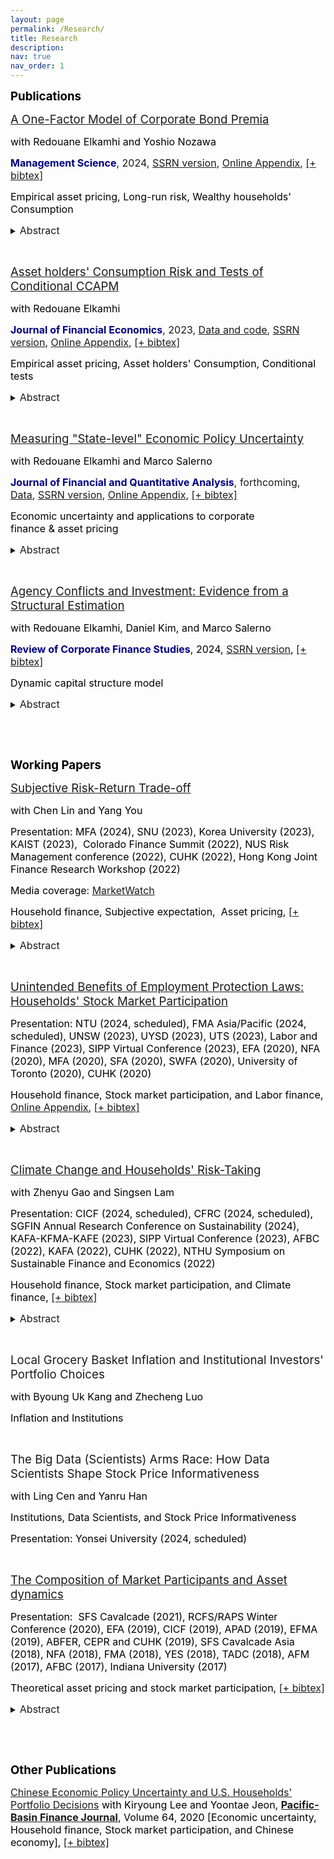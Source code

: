 ```yaml
---
layout: page
permalink: /Research/
title: Research
description: 
nav: true
nav_order: 1
---
```


<p><strong><span style="font-size:14.0pt"><span style="color:black">Publications</span></span></strong></p>


<span style="color:black"><span style="font-size:14.0pt"><a href = "https://doi.org/10.1287/mnsc.2023.4784">A One-Factor Model of Corporate Bond Premia</a></span></span>

 <span style="font-size:12.0pt"><span style="color:black">with&nbsp;Redouane Elkamhi and&nbsp;Yoshio Nozawa</span></span>

<span style="font-size:12.0pt"><strong><span style="color:#000080">Management Science</span></strong>, 2024, <a href = "https://papers.ssrn.com/sol3/papers.cfm?abstract_id=3669068">SSRN version</a>, <a href = "../assets/pdf/online_appendix/Elkamhi_Jo_Nozawa_MS_Internet_Appendix.pdf">Online Appendix</a>, <a href = "../assets/bibliography/elkamhi2023one.txt">[+ bibtex]</a></span>

<span style="font-size:12.0pt"><span style="color:black">Empirical asset pricing, Long-run risk, Wealthy households&#39; Consumption</span></span>

<details>
	<summary><span style="font-size:12pt">Abstract </span></summary>
<span style="font-size:12.0pt"><span style="color:black">A one-factor model based on long-run consumption growth explains the risk premiums on corporate bond portfolios sorted on credit rating, credit spreads, downside risk, idiosyncratic volatility, long-term reversals, maturity, and sensitivity to the financial intermediary capital factor. The estimated risk-aversion coefficient is lower when we use the consumption growth of wealthy households over a longer horizon as a risk factor, and a model with a 20-quarter horizon yields a risk-aversion coefficient of 15, a value similar to the one estimated from equity portfolios.</span></span>
</details>


<p style="margin-left:40px">&nbsp;</p>

<span style="color:black"><span style="font-size:14.0pt"><a href = "https://www.sciencedirect.com/science/article/pii/S0304405X23000624">Asset holders' Consumption Risk and Tests of Conditional CCAPM</a></span></span>

<span style="font-size:12.0pt"><span style="color:black">with&nbsp;Redouane Elkamhi</span></span>

<span style="font-size:12.0pt"><strong><span style="color:#000080">Journal of Financial Economics</span></strong>, 2023, <a href = "https://data.mendeley.com/public-files/datasets/64sr8nwn64/files/4f1a0130-914a-4561-8e9d-42e112b3732a/file_downloaded">Data and code</a>, <a href = "https://papers.ssrn.com/sol3/papers.cfm?abstract_id=3349844">SSRN version</a>, <a href = "../assets/pdf/online_appendix/Elkamhi_Jo_JFE_Internet_Appendix.pdf">Online Appendix</a>, <a href = "../assets/bibliography/elkamhi2023asset.txt">[+ bibtex]</a></span>

<span style="font-size:12.0pt"><span style="color:black">Empirical asset pricing,&nbsp;Asset holders&#39;&nbsp;Consumption,&nbsp;Conditional tests</span></span>

<details>
	<summary><span style="font-size:12pt">Abstract </span></summary>
<span style="font-size:12.0pt"><span style="color:black">We test the conditional consumption-CAPM using asset holders' consumption and find that the time variation in the prices of asset holders' consumption risk is procyclical. This puzzling time variation is at odds with the implication of existing consumption-based equilibrium asset pricing models. We show that our finding is a salient feature of the data observed in multiple asset classes (aggregate equity market, equity portfolios, bond portfolios, and commodities portfolios), using different measures of consumption (household survey data and high-frequency retail shopping data) and alternative empirical methodologies.</span></span>
</details>

<p style="margin-left:40px">&nbsp;</p>

<span style="font-size:14.0pt"><span style="color:black"><a href = "https://doi.org/10.1017/S0022109023000807">Measuring &quot;State-level&quot; Economic Policy Uncertainty</a></span></span>

<span style="font-size:12.0pt"><span style="color:black">with&nbsp;Redouane Elkamhi and&nbsp;Marco Salerno</span></span>

<span style="font-size:12.0pt"><strong><span style="color:#000080">Journal of Financial and Quantitative Analysis</span></strong>, forthcoming, <a href = "https://data.mendeley.com/public-files/datasets/bm3bn4r5d4/files/18f4ba70-0e3f-4b4d-9f79-69ab0dd07c69/file_downloaded">Data</a>, <a href = "https://papers.ssrn.com/sol3/papers.cfm?abstract_id=3695365">SSRN version</a>, <a href = "../assets/pdf/online_appendix/Elkamhi_Jo_Salerno_JFQA_Internet_Appendix.pdf">Online Appendix</a>, <a href = "../assets/bibliography/elkamhi2023measuring.txt">[+ bibtex]</a></span>

<span style="font-size:12.0pt"><span style="color:black">Economic uncertainty and applications to corporate finance&nbsp;&amp;&nbsp;asset pricing</span></span>

<details>
	<summary><span style="font-size:12pt">Abstract </span></summary>
<span style="font-size:12.0pt"><span style="color:black">We develop 50 indices of State-level Economic Policy Uncertainty (SEPU) based on newspaper coverage frequency using 204 million newspaper articles from March 1984 to December 2019. We assess the validity of our measures. Our SEPU indices vary counter-cyclically with respect to state-specific economic conditions, rise before close gubernatorial elections, and exhibit a large cross-sectional variation. We demonstrate that SEPU indices are associated with the cross-sectional variation in state-level GDP, employment, income as well as industry investment decisions. Our findings highlight the importance of economic policy uncertainty at the state level in addition to the nationwide level.</span></span>
</details>


<p style="margin-left:40px">&nbsp;</p>

<span style="font-size:14.0pt"><span style="color:black"><a href = "https://academic.oup.com/rcfs/advance-article-abstract/doi/10.1093/rcfs/cfac019/6576649?redirectedFrom=fulltext">Agency Conflicts and Investment: Evidence from a Structural Estimation</a></span></span>


<span style="font-size:12.0pt"><span style="color:black">with&nbsp;Redouane Elkamhi,&nbsp;Daniel Kim, and&nbsp;Marco Salerno</span></span>

<strong><span style="font-size:12.0pt"><span style="color:#000080">Review of Corporate Finance Studies</span></span></strong><span style="font-size:12.0pt"><span style="color:black">,&nbsp;2024,&nbsp;<a href = "https://papers.ssrn.com/sol3/papers.cfm?abstract_id=3680008">SSRN version</a>, <a href = "../assets/bibliography/elkamhi2023agency.txt">[+ bibtex]</a></span></span>

<span style="font-size:12.0pt"><span style="color:black">Dynamic capital structure model</span></span>

<details>
	<summary><span style="font-size:12pt">Abstract </span></summary>
<span style="font-size:12.0pt"><span style="color:black">We develop a dynamic capital structure model to study how agency conflicts between managers and shareholders affect the joint determination of financing and investment decisions. We show that there are two agency conflicts with opposing effects on a manager’s choice of investment: first, the consumption of private benefits channel leads managers not only to choose a lower optimal leverage, but also to underinvest, and second, compensation linked to firm size may lead managers to overinvest. We fit the model to the data and show that the average firm slightly overinvests, younger CEOs invest more than older ones, while CEOs with longer tenure overinvest more than CEOs with shorter tenure.</span></span>
</details>

<p>&nbsp;</p>
<p>&nbsp;</p>

<p><strong><span style="font-size:14.0pt"><span style="color:black">Working Papers</span></span></strong></p>

<span style="color:black"><span style="font-size:14.0pt"><a href = "https://papers.ssrn.com/sol3/papers.cfm?abstract_id=4096443">Subjective Risk-Return Trade-off</a></span></span>

 <span style="font-size:12.0pt"><span style="color:black">with&nbsp;Chen Lin and&nbsp;Yang You</span></span>
 
<span style="font-size:12.0pt"><span style="color:black">Presentation: MFA (2024), SNU (2023), Korea University (2023), KAIST (2023), &nbsp;Colorado Finance Summit&nbsp;(2022),&nbsp;NUS Risk Management conference (2022), CUHK (2022), Hong Kong Joint Finance Research Workshop (2022)</span></span>

<span style="font-size:12.0pt"><span style="color:black">Media coverage:&nbsp;<a href = "https://www.marketwatch.com/story/most-investors-still-dont-understand-the-relationship-between-risk-and-return-study-reveals-11659104629">MarketWatch</a></span></span>

<span style="font-size:12.0pt"><span style="color:black">Household finance, Subjective expectation, &nbsp;Asset pricing, <a href = "../assets/bibliography/jo2023negative.txt">[+ bibtex]</a></span></span>

<details>
 <summary> <span style="font-size:12pt">Abstract </span> </summary>
<span style="font-size:12.0pt"><span style="color:black">We survey 2,548 representative U.S. respondents to estimate subjective risk-return trade-offs in savings, government bonds, stocks, real estate, gold, and cryptocurrencies. We document a robust negative relationship between perceptions of risk and return among risky assets, which is universal even for financially literate respondents. Strong asset-specific preferences, reflected in a large deviation of return perception from the average, lead to a significant negative risk-return trade-off. Both strong optimism and pessimism contribute to negative risk-return trade-offs with similar magnitudes. Negative risk-return trade-offs translate into under-diversified portfolios, as investors avoid assets that are perceived to generate a low return and high risk.</span></span>
</details>

<p style="margin-left:40px">&nbsp;</p>

<span style="color:black"><span style="font-size:14.0pt"><a href = "https://papers.ssrn.com/sol3/papers.cfm?abstract_id=4163869">Unintended Benefits of Employment Protection Laws: Households&#39; Stock Market Participation</a> </span></span>

<span style="font-size:12.0pt"><span style="color:black">Presentation: NTU (2024, scheduled), FMA Asia/Pacific (2024, scheduled), UNSW (2023), UYSD (2023), UTS (2023), Labor and Finance (2023), SIPP Virtual Conference (2023),&nbsp;EFA (2020), NFA (2020), MFA (2020), SFA (2020), SWFA (2020), University of Toronto (2020), CUHK (2020)</span></span>

<span style="font-size:12.0pt"><span style="color:black">Household finance, Stock market participation, and Labor finance, <a href = "../assets/pdf/online_appendix/Jo_Internet_Appendix.pdf">Online Appendix</a>, <a href = "../assets/bibliography/jo2023unintended.txt">[+ bibtex]</a></span></span>

<details>
 <summary> <span style="font-size:12pt">Abstract </span> </summary>
<span style="font-size:12.0pt"><span style="color:black">By leveraging US state-level employment protection laws, we provide evidence that such laws increase stock market participation, on both intensive and extensive margins. Young, low-income, low-wealth, and less-educated households exhibit stronger effects. Conversely, when the protection law is reversed, we observe the opposite risk-taking behaviors. Our findings remain robust across various stock market participation measures, datasets, and stacked difference-in-differences research design, underscoring the significance of employment protection in encouraging households to take financial risks, and potentially enhancing wealth accumulation. This represents a novel economic channel through which employment protection can benefit households.</span></span>
</details> 

<p style="margin-left:40px">&nbsp;</p>

<span style="font-size:14.0pt"><a href = "https://papers.ssrn.com/sol3/papers.cfm?abstract_id=4056360">Climate Change and Households&#39; Risk-Taking</a></span>

<span style="font-size:12.0pt"><span style="color:black">with&nbsp;Zhenyu Gao and&nbsp;Singsen Lam &nbsp;</span></span> 

<span style="font-size:12.0pt"><span style="color:black">Presentation: CICF (2024, scheduled), CFRC (2024, scheduled), SGFIN Annual Research Conference on Sustainability (2024), KAFA-KFMA-KAFE (2023), SIPP Virtual Conference (2023), AFBC (2022), KAFA (2022),&nbsp;CUHK (2022), NTHU Symposium on Sustainable Finance and Economics (2022)</span></span>

<span style="font-size:12.0pt"><span style="color:black">Household finance, Stock market participation, and&nbsp;Climate finance,  <a href = "../assets/bibliography/gao2022climate.txt">[+ bibtex]</a></span></span>

<details>
	<summary> <span style="font-size:12pt">Abstract </span></summary>
<span style="font-size:12.0pt"><span style="color:black">This paper studies a novel channel through which climate risks affect households&rsquo; choices of risky asset allocation: a stringent climate change regulation elevates labor income risk for households employed by high-emission industries which in turn discourages households&#39; financial risk-taking. Using staggered adoptions of climate change action plans across states, we find that climate change action plans lead to a reduction in the share of risky assets by 15% for households in high-emission industries. We also find a reduction in risky asset holdings after the stringent EPA regulation. These results are stronger with experiences of climate change-related disasters. Our study implies an unintended consequence of climate regulations for wealth inequality by discouraging low-wealth households&#39; financial risk-taking.</span></span>
</details> 


<p style="margin-left:40px">&nbsp;</p>

<span style="font-size:14.0pt">Local Grocery Basket Inflation and Institutional Investors' Portfolio Choices</span>

<span style="font-size:12.0pt"><span style="color:black">with&nbsp;Byoung Uk Kang and Zhecheng Luo</span></span> 

<span style="font-size:12.0pt"><span style="color:black">Inflation and Institutions</span></span>

<p style="margin-left:40px">&nbsp;</p>

<span style="font-size:14.0pt">The Big Data (Scientists) Arms Race: How Data Scientists Shape Stock Price Informativeness</span>

<span style="font-size:12.0pt"><span style="color:black">with&nbsp;Ling Cen and Yanru Han</span></span> 

<span style="font-size:12.0pt"><span style="color:black">Institutions, Data Scientists, and Stock Price Informativeness</span></span>

<span style="font-size:12.0pt"><span style="color:black">Presentation: Yonsei University (2024, scheduled)</span></span>

<p style="margin-left:40px">&nbsp;</p>

<span style="font-size:14.0pt"><span style="color:black"><a href = "https://papers.ssrn.com/sol3/papers.cfm?abstract_id=3349840">The Composition of Market Participants and Asset dynamics</a></span></span>

<span style="font-size:12.0pt"><span style="color:black">Presentation: &nbsp;SFS Cavalcade (2021), RCFS/RAPS Winter Conference (2020), EFA (2019), CICF (2019), APAD (2019), EFMA (2019), ABFER, CEPR and CUHK (2019), SFS Cavalcade Asia (2018), NFA (2018), FMA (2018), YES (2018), TADC (2018), AFM (2017), AFBC (2017), Indiana University (2017)&nbsp;</span></span>

<span style="font-size:12.0pt"><span style="color:black">Theoretical asset pricing and stock market participation,  <a href = "../assets/bibliography/jo2022composition.txt">[+ bibtex]</a></span></span>

<details>
 <summary> <span style="font-size:12pt">Abstract </span> </summary>
<span style="font-size:12.0pt"><span style="color:black">We develop a dynamic equilibrium model where heterogeneous investors endogenously choose to enter/exit the stock market. We characterize the equilibrium and present a conditional consumption&nbsp;CAPM. The model implies small changes in the composition of stockholders, which generate a strongly countercyclical stockholders&rsquo; amount of consumption risk. The model provides a new perspective on the main drivers of asset dynamics. It is the procyclical consumption risk-sharing implied by changes in stockholders&#39; composition that contribute to the dynamics of risk premium, excess volatility, and price-dividend ratio. We provide empirical evidence on market participation, amount of risk, and price of risk, supporting our theory. </span></span>
</details>

<p style="margin-left:40px">&nbsp;</p>
<p>&nbsp;</p>
<p><strong><span style="font-size:14.0pt"><span style="color:black">Other Publications</span></span></strong></p>

<span style="color:black"><span style="font-size:12.0pt"><a href = "https://www.sciencedirect.com/science/article/pii/S0927538X20304510">Chinese Economic Policy Uncertainty and U.S. Households&#39; Portfolio Decisions</a> with Kiryoung Lee&nbsp;and&nbsp;Yoontae Jeon, <strong><a href = "https://www.sciencedirect.com/journal/pacific-basin-finance-journal">Pacific-Basin Finance Journal</a></strong>, Volume 64, 2020&nbsp;[Economic uncertainty, Household finance, Stock market participation, and Chinese economy],  <a href = "../assets/bibliography/lee2020chinese.txt">[+ bibtex]</a></span></span>

<p>&nbsp;</p>


